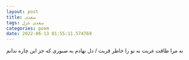 ```yaml
---
layout: post
title: سعدی
tags: سعدی غزل
categories: poem
date: 2022-06-13 01:55:11.574769
---
```


نه مرا طاقت غربت نه تو را خاطر قربت / دل نهادم به صبوری که جز این چاره ندانم